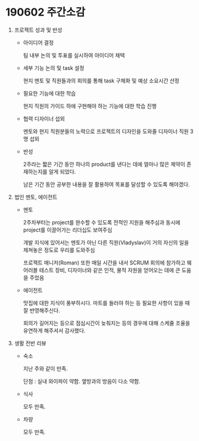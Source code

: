 # 190602 주간소감

1. 프로젝트 성과 및 반성

   - 아이디어 결정

     팀 내부 논의 및 투표를 실시하여 아이디어 채택

   - 세부 기능 논의 및 task 설정

     현지 멘토 및 직원들과의 회의를 통해 task 구체화 및 예상 소요시간 산정

   - 필요한 기능에 대한 학습

     현지 직원의 가이드 하에 구현해야 하는 기능에 대한 학습 진행

   - 협력 디자이너 섭외

     멘토와 현지 직원분들의 노력으로 프로젝트의 디자인을 도와줄 디자이너 직원 3명 섭외

   - 반성

     2주라는 짧은 기간 동안 하나의 product를 낸다는 데에 얼마나 많은 제약이 존재하는지를 알게 되었다.

     남은 기간 동안 공부한 내용을 잘 활용하여 목표를 달성할 수 있도록 해야겠다.

2. 법인 멘토, 에이전트

   - 멘토

     2주차부터는 project를 완수할 수 있도록 전적인 지원을 해주심과 동시에 project를 이끌어가는 리더십도 보여주심

     개발 지식에 있어서는 멘토가 아닌 다른 직원(Vladyslav)이 거의 자신의 일을 제쳐놓은 정도로 우리를 도와주심

     프로젝트 매니저(Roman) 또한 매일 시간을 내서 SCRUM 회의에 참가하고 웨어러블 테스트 장비, 디자이너와 같은 인적, 물적 자원을 얻어오는 데에 큰 도움을 주었음

   - 에이전트

     맛집에 대한 지식이 풍부하시다. 마트를 들러야 하는 등 필요한 사항이 있을 때 잘 반영해주신다.

     회의가 길어지는 등으로 점심시간이 늦춰지는 등의 경우에 대해 스케쥴 조율을 유연하게 해주셔서 감사했다.

3. 생활 전반 리뷰

   - 숙소

     지난 주와 같이 만족.

     단점 : 실내 와이파이 약함. 옆방과의 방음이 다소 약함.

   - 식사

     모두 만족.

   - 차량

     모두 만족.